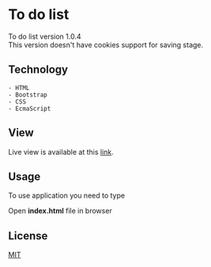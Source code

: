 # To do list
To do list version 1.0.4<br/>
This version doesn't have cookies support for saving stage.

## Technology
    - HTML
    - Bootstrap
    - CSS
    - EcmaScript

## View
Live view is available at this [link](https://pawel-galkowski.github.io/to-do-list/).

## Usage
To use application you need to type

Open **index.html** file in browser

## License
[MIT](https://choosealicense.com/licenses/mit/)